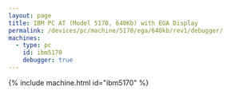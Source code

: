 ```yaml
---
layout: page
title: IBM PC AT (Model 5170, 640Kb) with EGA Display
permalink: /devices/pc/machine/5170/ega/640kb/rev1/debugger/
machines:
  - type: pc
    id: ibm5170
    debugger: true
---
```


{% include machine.html id="ibm5170" %}
